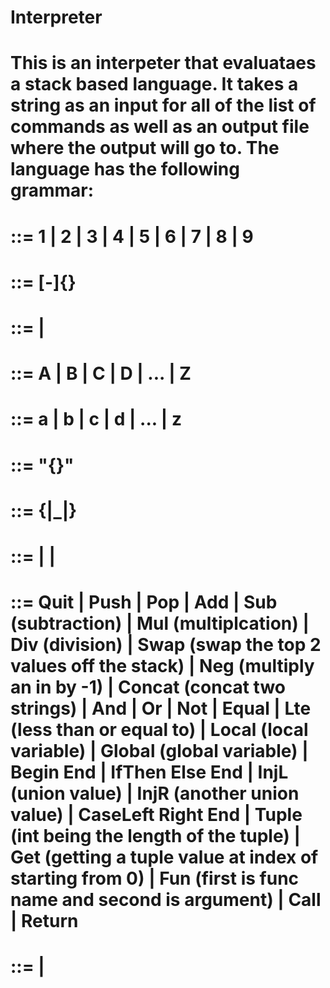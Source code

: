 # Interpreter
# This is an interpeter that evaluataes a stack based language. It takes a string as an input for all of the list of commands as well as an output file where the output will go to. The language has the following grammar:
# <digit>::= 1 | 2 | 3 | 4 | 5 | 6 | 7 | 8 | 9
# <int>::= [-]<digit>{<digit>}
# <char>::= <uchar> | <lchar>
# <uchar>::= A | B | C | D | ... | Z
# <lchar>::= a | b | c | d | ... | z
# <string>::= "{<char>}"
# <name>::= <lchar>{<char>|_|<digit>}
# <const>::= <int> | <string> | <name>
# <com>::= Quit | Push <const> | Pop | Add | Sub (subtraction) | Mul (multiplcation) | Div (division) | Swap (swap the top 2 values off the stack) | Neg (multiply an in by -1) | Concat (concat two strings) | And | Or | Not | Equal | Lte (less than or equal to) | Local <name> (local variable) | Global <name> (global variable) | Begin <prog> End | IfThen <prog> Else <prog> End | InjL (union value) | InjR (another union value) | CaseLeft <prog> Right <prog> End | Tuple <int> (int being the length of the tuple) | Get <int> (getting a tuple value at index of <int> starting from 0) | Fun <name><name> <prog> (first <name> is func name and second <name> is argument) | Call | Return
# <prog>::= <com><prog> | <com>
